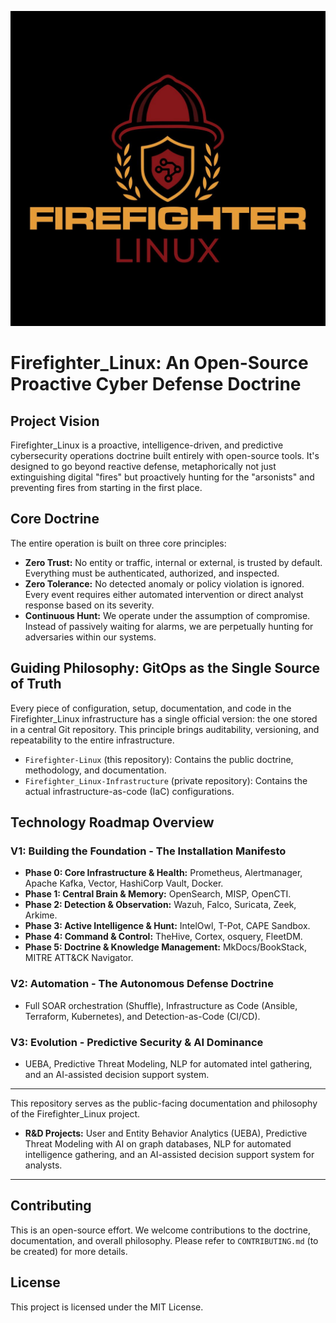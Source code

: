 ![Firefighter-Linux Logo](./assets/logo.png)

# Firefighter_Linux: An Open-Source Proactive Cyber Defense Doctrine

## Project Vision
Firefighter_Linux is a proactive, intelligence-driven, and predictive cybersecurity operations doctrine built entirely with open-source tools. It's designed to go beyond reactive defense, metaphorically not just extinguishing digital "fires" but proactively hunting for the "arsonists" and preventing fires from starting in the first place.

## Core Doctrine
The entire operation is built on three core principles:
* **Zero Trust:** No entity or traffic, internal or external, is trusted by default. Everything must be authenticated, authorized, and inspected.
* **Zero Tolerance:** No detected anomaly or policy violation is ignored. Every event requires either automated intervention or direct analyst response based on its severity.
* **Continuous Hunt:** We operate under the assumption of compromise. Instead of passively waiting for alarms, we are perpetually hunting for adversaries within our systems.

## Guiding Philosophy: GitOps as the Single Source of Truth
Every piece of configuration, setup, documentation, and code in the Firefighter_Linux infrastructure has a single official version: the one stored in a central Git repository. This principle brings auditability, versioning, and repeatability to the entire infrastructure.
* `Firefighter-Linux` (this repository): Contains the public doctrine, methodology, and documentation.
* `Firefighter_Linux-Infrastructure` (private repository): Contains the actual infrastructure-as-code (IaC) configurations.

## Technology Roadmap Overview

### V1: Building the Foundation - The Installation Manifesto
* **Phase 0: Core Infrastructure & Health:** Prometheus, Alertmanager, Apache Kafka, Vector, HashiCorp Vault, Docker.
* **Phase 1: Central Brain & Memory:** OpenSearch, MISP, OpenCTI.
* **Phase 2: Detection & Observation:** Wazuh, Falco, Suricata, Zeek, Arkime.
* **Phase 3: Active Intelligence & Hunt:** IntelOwl, T-Pot, CAPE Sandbox.
* **Phase 4: Command & Control:** TheHive, Cortex, osquery, FleetDM.
* **Phase 5: Doctrine & Knowledge Management:** MkDocs/BookStack, MITRE ATT&CK Navigator.

### V2: Automation - The Autonomous Defense Doctrine
* Full SOAR orchestration (Shuffle), Infrastructure as Code (Ansible, Terraform, Kubernetes), and Detection-as-Code (CI/CD).

### V3: Evolution - Predictive Security & AI Dominance
* UEBA, Predictive Threat Modeling, NLP for automated intel gathering, and an AI-assisted decision support system.

---
This repository serves as the public-facing documentation and philosophy of the Firefighter_Linux project.
* **R&D Projects:** User and Entity Behavior Analytics (UEBA), Predictive Threat Modeling with AI on graph databases, NLP for automated intelligence gathering, and an AI-assisted decision support system for analysts.

---

## Contributing

This is an open-source effort. We welcome contributions to the doctrine, documentation, and overall philosophy. Please refer to `CONTRIBUTING.md` (to be created) for more details.

## License

This project is licensed under the MIT License.
